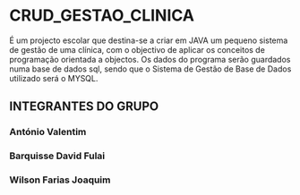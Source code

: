 # CRUD_GESTAO_CLINICA
É um projecto escolar que destina-se a criar em JAVA um pequeno sistema de gestão de uma clínica, com o objectivo de aplicar os conceitos de programação orientada a objectos. Os dados do programa serão guardados numa base de dados sql, sendo que o Sistema de Gestão de Base de Dados utilizado será o MYSQL.

## INTEGRANTES DO GRUPO
### António Valentim
### Barquisse David Fulai
### Wilson Farias Joaquim


